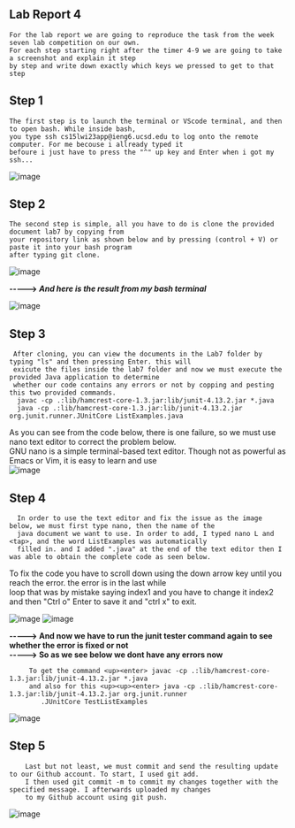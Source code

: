 ## Lab Report 4
    For the lab report we are going to reproduce the task from the week seven lab competition on our own. 
    For each step starting right after the timer 4-9 we are going to take a screenshot and explain it step   
    by step and write down exactly which keys we pressed to get to that step
## Step 1  
    The first step is to launch the terminal or VScode terminal, and then to open bash. While inside bash,  
    you type ssh cs15lwi23app@ieng6.ucsd.edu to log onto the remote computer. For me becouse i allready typed it   
    befoure i just have to press the "^" up key and Enter when i got my ssh...  

![image](https://user-images.githubusercontent.com/122564368/224811912-b756c1bf-6922-45c2-a178-987a5a101afb.png)    

## Step 2  
    The second step is simple, all you have to do is clone the provided document lab7 by copying from   
    your repository link as shown below and by pressing (control + V) or paste it into your bash program   
    after typing git clone.  

![image](https://user-images.githubusercontent.com/122564368/224840086-0229e369-23c6-407d-b59d-6ea4c3a42cf3.png)  
  
**----->   *And here is the result from my bash terminal***    
             
![image](https://user-images.githubusercontent.com/122564368/224821304-b4f30d12-c4f5-49aa-84cd-a5d2adf4914b.png)  

## Step 3  

     After cloning, you can view the documents in the Lab7 folder by typing "ls" and then pressing Enter. this will 
     exicute the files inside the lab7 folder and now we must execute the provided Java application to determine   
     whether our code contains any errors or not by copping and pesting this two provided commands.  
      javac -cp .:lib/hamcrest-core-1.3.jar:lib/junit-4.13.2.jar *.java 
      java -cp .:lib/hamcrest-core-1.3.jar:lib/junit-4.13.2.jar org.junit.runner.JUnitCore ListExamples.java  
  
 As you can see from the code below, there is one failure, so we must use nano text editor to correct the problem below.    
 GNU nano is a simple terminal-based text editor. Though not as powerful as Emacs or Vim, it is easy to learn and use  
![image](https://user-images.githubusercontent.com/122564368/224822105-54777ce8-2b86-4e91-8a7f-28e89918c587.png)    

## Step 4
      In order to use the text editor and fix the issue as the image below, we must first type nano, then the name of the  
      java document we want to use. In order to add, I typed nano L and <tap>, and the word ListExamples was automatically   
      filled in. and I added ".java" at the end of the text editor then I was able to obtain the complete code as seen below.  
   
  To fix the code you have to scroll down using the down arrow key until you reach the error. the error is in the last while  
  loop that was by mistake saying index1 and you have to change it index2 and then "Ctrl o" Enter to save it and "ctrl x" to exit.  
    
![image](https://user-images.githubusercontent.com/122564368/224822451-4da53cff-d13e-4c4d-8e5f-d84c124c7094.png)
![image](https://user-images.githubusercontent.com/122564368/224888597-8e27be9f-15cc-47a2-b86e-6250fcf080d2.png)

**----->  And now we have to run the junit tester command again to see whether the error is fixed or not**  
**----->  So as we see below we dont have any errors now** 

         To get the command <up><enter> javac -cp .:lib/hamcrest-core-1.3.jar:lib/junit-4.13.2.jar *.java   
         and also for this <up><up><enter> java -cp .:lib/hamcrest-core-1.3.jar:lib/junit-4.13.2.jar org.junit.runner  
            .JUnitCore TestListExamples   
   ![image](https://user-images.githubusercontent.com/122564368/224906186-fdb13635-c429-4a52-8f04-d532ca93775c.png)
## Step 5
        Last but not least, we must commit and send the resulting update to our Github account. To start, I used git add.  
        I then used git commit -m to commit my changes together with the specified message. I afterwards uploaded my changes   
        to my Github account using git push.

![image](https://user-images.githubusercontent.com/122564368/224834004-dff01e43-a066-4ad6-929f-3ebad3b1a3b7.png)

